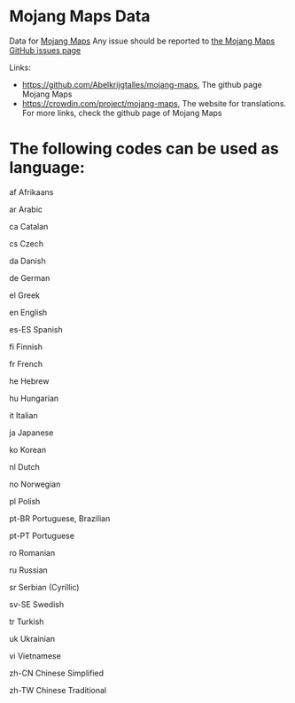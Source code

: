 # Mojang Maps Data
Data for [Mojang Maps](https://github.com/Abelkrijgtalles/mojang-maps)
Any issue should be reported to [the Mojang Maps GitHub issues page](https://github.com/Abelkrijgtalles/mojang-maps/issues)

Links:
- https://github.com/Abelkrijgtalles/mojang-maps, The github page Mojang Maps
- https://crowdin.com/project/mojang-maps, The website for translations.
For more links, check the github page of Mojang Maps

# The following codes can be used as language:
af
Afrikaans

ar
Arabic

ca
Catalan

cs
Czech

da
Danish

de
German

el
Greek

en
English

es-ES
Spanish

fi
Finnish

fr
French

he
Hebrew

hu
Hungarian

it
Italian

ja
Japanese

ko
Korean

nl
Dutch

no
Norwegian

pl
Polish

pt-BR
Portuguese, Brazilian

pt-PT
Portuguese

ro
Romanian

ru
Russian

sr
Serbian (Cyrillic)

sv-SE
Swedish

tr
Turkish

uk
Ukrainian

vi
Vietnamese

zh-CN
Chinese Simplified

zh-TW
Chinese Traditional
